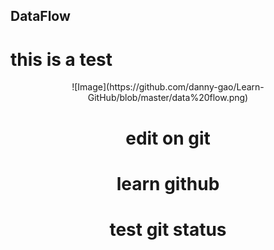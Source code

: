 ## DataFlow

# this is a test 

<div align=center>![Image](https://github.com/danny-gao/Learn-GitHub/blob/master/data%20flow.png)


# edit on git

# learn github

# test git status
